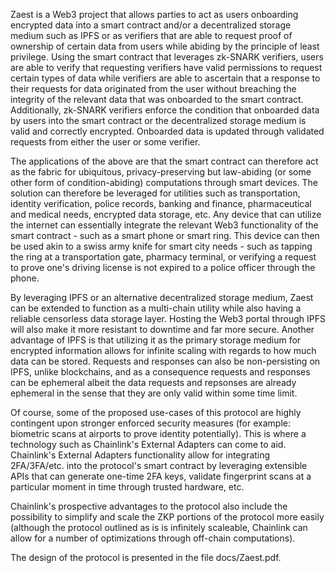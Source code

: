
Zaest is a Web3 project that allows parties to act as users onboarding encrypted data into a smart contract and/or a decentralized storage medium such as IPFS or as verifiers that are able to request proof of ownership of certain data from users while abiding by the principle of least privilege. Using the smart contract that leverages zk-SNARK verifiers, users are able to verify that requesting verifiers have valid permissions to request certain types of data while verifiers are able to ascertain that a response to their requests for data originated from the user without breaching the integrity of the relevant data that was onboarded to the smart contract. Additionally, zk-SNARK verifiers enforce the condition that onboarded data by users into the smart contract or the decentralized storage medium is valid and correctly encrypted. Onboarded data is updated through validated requests from either the user or some verifier.

The applications of the above are that the smart contract can therefore act as the fabric for ubiquitous, privacy-preserving but law-abiding (or some other form of condition-abiding) computations through smart devices. The solution can therefore be leveraged for utilities such as transportation, identity verification, police records, banking and finance, pharmaceutical and medical needs, encrypted data storage, etc. Any device that can utilize the internet can essentially integrate the relevant Web3 functionality of the smart contract - such as a smart phone or smart ring. This device can then be used akin to a swiss army knife for smart city needs - such as tapping the ring at a transportation gate, pharmacy terminal, or verifying a request to prove one's driving license is not expired to a police officer through the phone. 

By leveraging IPFS or an alternative decentralized storage medium, Zaest can be extended to function as a multi-chain utility while also having a reliable censorless data storage layer. Hosting the Web3 portal through IPFS will also make it more resistant to downtime and far more secure. Another advantage of IPFS is that utilizing it as the primary storage medium for encrypted information allows for infinite scaling with regards to how much data can be stored. Requests and responses can also be non-persisting on IPFS, unlike blockchains, and as a consequence requests and responses can be ephemeral albeit the data requests and repsonses are already ephemeral in the sense that they are only valid within some time limit. 

Of course, some of the proposed use-cases of this protocol are highly contingent upon stronger enforced security measures (for example: biometric scans at airports to prove identity potentially). This is where a technology such as Chainlink's External Adapters can come to aid. Chainlink's External Adapters functionality allow for integrating 2FA/3FA/etc. into the protocol's smart contract by leveraging extensible APIs that can generate one-time 2FA keys, validate fingerprint scans at a particular moment in time through trusted hardware, etc.

Chainlink's prospective advantages to the protocol also include the possibility to simplify and scale the ZKP portions of the protocol more easily (although the protocol outlined as is is infinitely scaleable, Chainlink can allow for a number of optimizations through off-chain computations).

The design of the protocol is presented in the file docs/Zaest.pdf.
